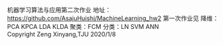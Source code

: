 机器学习算法与应用第二次作业
地址：https://github.com/AsajuHuishi/MachineLearning_hw2
第一次作业见
降维：PCA KPCA LDA KLDA 
聚类：FCM 
分类：LN SVM ANN  
Copyright Zeng Xinyang,TJU
2020/1/8
